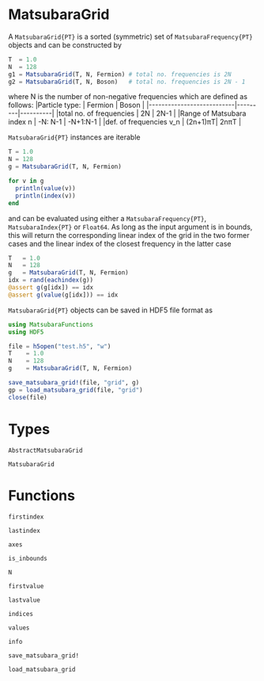 # MatsubaraGrid

A `MatsubaraGrid{PT}` is a sorted (symmetric) set of `MatsubaraFrequency{PT}` objects and can be constructed by

```julia
T  = 1.0
N  = 128
g1 = MatsubaraGrid(T, N, Fermion) # total no. frequencies is 2N 
g2 = MatsubaraGrid(T, N, Boson)   # total no. frequencies is 2N - 1
```

where N is the number of non-negative frequencies which are defined as follows:
|Particle type:             | Fermion | Boson    |
|---------------------------|---------|----------|
|total no. of frequencies   | 2N      | 2N-1     |
|Range of Matsubara index n | -N: N-1 | -N+1:N-1 |
|def. of frequencies v_n    | (2n+1)πT| 2nπT     |

`MatsubaraGrid{PT}` instances are iterable

```julia
T = 1.0
N = 128
g = MatsubaraGrid(T, N, Fermion)

for v in g
  println(value(v)) 
  println(index(v))
end
```

and can be evaluated using either a `MatsubaraFrequency{PT}`, `MatsubaraIndex{PT}` or `Float64`. As long as the input argument is in bounds, this will return the corresponding linear index of the grid in the two former cases and the linear index of the closest frequency in the latter case 

```julia
T   = 1.0
N   = 128
g   = MatsubaraGrid(T, N, Fermion)
idx = rand(eachindex(g))
@assert g(g[idx]) == idx 
@assert g(value(g[idx])) == idx 
```

`MatsubaraGrid{PT}` objects can be saved in HDF5 file format as

```julia
using MatsubaraFunctions 
using HDF5

file = h5open("test.h5", "w")
T    = 1.0
N    = 128
g    = MatsubaraGrid(T, N, Fermion)

save_matsubara_grid!(file, "grid", g) 
gp = load_matsubara_grid(file, "grid")
close(file)
```

# Types

```@docs
AbstractMatsubaraGrid
```

```@docs
MatsubaraGrid
```

# Functions

```@docs
firstindex
```

```@docs
lastindex
```

```@docs
axes
```

```@docs
is_inbounds
```

```@docs
N
```

```@docs
firstvalue
```

```@docs
lastvalue
```

```@docs
indices
```

```@docs
values
```

```@docs
info
```

```@docs
save_matsubara_grid!
```       

```@docs
load_matsubara_grid
```    